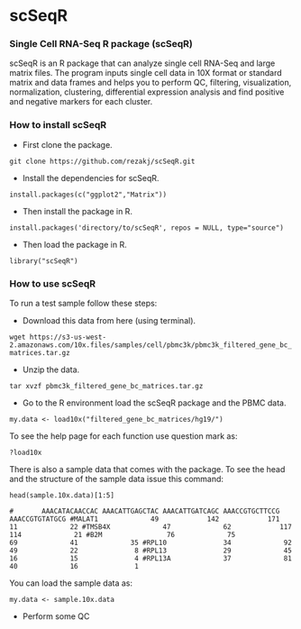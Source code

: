 # scSeqR

### Single Cell RNA-Seq R package (scSeqR)

scSeqR is an R package that can analyze single cell RNA-Seq and large matrix files. The program inputs single cell data in 10X format or standard matrix and data frames and helps you to perform QC, filtering, visualization, normalization, clustering, differential expression analysis and find positive and negative markers for each cluster.

### How to install scSeqR

- First clone the package.

`git clone https://github.com/rezakj/scSeqR.git`

- Install the dependencies for scSeqR.

`install.packages(c("ggplot2","Matrix"))`

- Then install the package in R.

`install.packages('directory/to/scSeqR', repos = NULL, type="source")`

- Then load the package in R.

`library("scSeqR")`


### How to use scSeqR

To run a test sample follow these steps:

- Download this data from here (using terminal).

`wget https://s3-us-west-2.amazonaws.com/10x.files/samples/cell/pbmc3k/pbmc3k_filtered_gene_bc_matrices.tar.gz`

- Unzip the data.

`tar xvzf pbmc3k_filtered_gene_bc_matrices.tar.gz`

- Go to the R environment load the scSeqR package and the PBMC data.

`my.data <- load10x("filtered_gene_bc_matrices/hg19/")`

To see the help page for each function use question mark as: 

`?load10x`

There is also a sample data that comes with the package. To see the head and the structure of the sample data issue this command:

`head(sample.10x.data)[1:5]`

`#       AAACATACAACCAC AAACATTGAGCTAC AAACATTGATCAGC AAACCGTGCTTCCG AAACCGTGTATGCG
#MALAT1             49            142            171             11             22
#TMSB4X             47             62            117            114             21
#B2M                76             75             69             41             35
#RPL10              34             92             49             22              8
#RPL13              29             45             16             15              4
#RPL13A             37             81             40             16              1`

You can load the sample data as:

`my.data <- sample.10x.data`

- Perform some QC 



